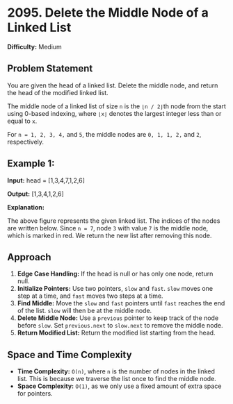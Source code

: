 # 2095. Delete the Middle Node of a Linked List

**Difficulty:** Medium

## Problem Statement

You are given the head of a linked list. Delete the middle node, and return the head of the modified linked list.

The middle node of a linked list of size `n` is the `⌊n / 2⌋`th node from the start using 0-based indexing, where `⌊x⌋` denotes the largest integer less than or equal to `x`.

For `n = 1, 2, 3, 4,` and `5`, the middle nodes are `0, 1, 1, 2,` and `2`, respectively.

## Example 1:

**Input:** head = [1,3,4,7,1,2,6]

**Output:** [1,3,4,1,2,6]

**Explanation:**

The above figure represents the given linked list. The indices of the nodes are written below. Since `n = 7`, node `3` with value `7` is the middle node, which is marked in red. We return the new list after removing this node.

## Approach

1. **Edge Case Handling:** If the head is null or has only one node, return null.
2. **Initialize Pointers:** Use two pointers, `slow` and `fast`. `slow` moves one step at a time, and `fast` moves two steps at a time.
3. **Find Middle:** Move the `slow` and `fast` pointers until `fast` reaches the end of the list. `slow` will then be at the middle node.
4. **Delete Middle Node:** Use a `previous` pointer to keep track of the node before `slow`. Set `previous.next` to `slow.next` to remove the middle node.
5. **Return Modified List:** Return the modified list starting from the head.

## Space and Time Complexity

- **Time Complexity:** `O(n)`, where `n` is the number of nodes in the linked list. This is because we traverse the list once to find the middle node.
- **Space Complexity:** `O(1)`, as we only use a fixed amount of extra space for pointers.
